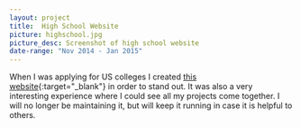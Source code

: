 ```yaml
---
layout: project
title:  High School Website
picture: highschool.jpg
picture_desc: Screenshot of high school website
date-range: "Nov 2014 - Jan 2015"
---
```

When I was applying for US colleges I created [this website](https://duman.me/highschool/){:target="_blank"} in order to stand out. It was also a very interesting experience where I could see all my projects come together. I will no longer be maintaining it, but will keep it running in case it is helpful to others.